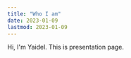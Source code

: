 ```yaml
---
title: "Who I am"
date: 2023-01-09
lastmod: 2023-01-09
---
```


Hi, I'm Yaidel. This is presentation page.
